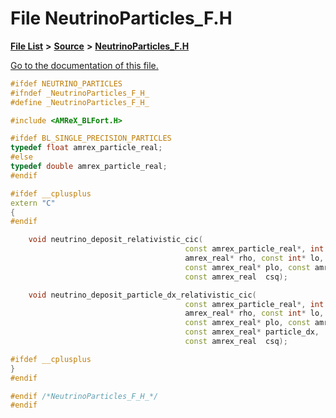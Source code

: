 
# File NeutrinoParticles\_F.H

[**File List**](files.md) **>** [**Source**](dir_74389ed8173ad57b461b9d623a1f3867.md) **>** [**NeutrinoParticles\_F.H**](NeutrinoParticles__F_8H.md)

[Go to the documentation of this file.](NeutrinoParticles__F_8H.md) 


````cpp
#ifdef NEUTRINO_PARTICLES
#ifndef _NeutrinoParticles_F_H_
#define _NeutrinoParticles_F_H_

#include <AMReX_BLFort.H>

#ifdef BL_SINGLE_PRECISION_PARTICLES
typedef float amrex_particle_real;
#else
typedef double amrex_particle_real;
#endif

#ifdef __cplusplus
extern "C"
{
#endif

    void neutrino_deposit_relativistic_cic(
                                       const amrex_particle_real*, int ns, int np, int nc,
                                       amrex_real* rho, const int* lo, const int* hi,
                                       const amrex_real* plo, const amrex_real* dx,
                                       const amrex_real  csq);

    void neutrino_deposit_particle_dx_relativistic_cic(
                                       const amrex_particle_real*, int ns, int np, int nc,
                                       amrex_real* rho, const int* lo, const int* hi,
                                       const amrex_real* plo, const amrex_real* dx,
                                       const amrex_real* particle_dx,
                                       const amrex_real  csq);

#ifdef __cplusplus
}
#endif

#endif /*NeutrinoParticles_F_H_*/
#endif
````

